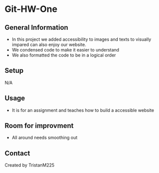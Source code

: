 # Git-HW-One

## General Information
- In this project we added accessibility to images and texts to visually impared can also enjoy our website.
- We condensed code to make it easier to understand
- We also formatted the code to be in a logical order

## Setup 
N/A

## Usage
 - It is for an assignment and teaches how to build a accessible website
 
## Room for improvment
- All around needs smoothing out

## Contact 
Created by TristanM225
